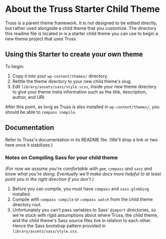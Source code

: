 # About the Truss Starter Child Theme

Truss is a parent theme framework. It is not designed to be edited directly, but rather used alongside a child theme that you customize. The directory this readme file is located in is a starter child theme you can use to begin a new theme project that uses Truss.

## Using this Starter to create your own theme

To begin:

1. Copy it into your `wp-content/themes/` directory.
2. Retitle the theme directory to your new child theme's slug.
3. Edit `library/assets/sass/style.scss`, inside your new theme directory to give your theme meta information such as the title, description, author, and URI.

After this point, as long as Truss is also installed in `wp-content/themes/`, you should be able to `compass compile`.

## Documentation

Refer to Truss's documentation in its README file. (We'll drop a link or two here once it stabilizes.)

### Notes on Compiling Sass for your child theme

_(For now we assume you're comfortable with `gem`, `compass` and `sass` and know what you're doing. Eventually we'll make docs more helpful to at least point you in the right direction if you don't.)_

1. Before you can compile, you must have `compass` and `sass-globbing` installed.
2. Compile with `compass compile` or `compass watch` from the child theme directory root. 
3. Unfortunately you can't pass variables to Sass' `@import` directories, so we're stuck with rigid assumptions about where Truss, the child theme, and the child theme's Sass source files live in relation to each other. Hence the Sass bootstrap pattern provided in `library/assets/sass/style.css`.

